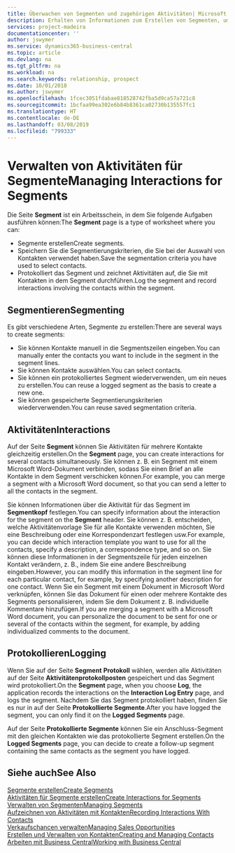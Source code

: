 ```yaml
---
title: Überwachen von Segmenten und zugehörigen Aktivitäten| Microsoft Docs
description: Erhalten von Informationen zum Erstellen von Segmenten, um Kontaktgruppen zu definieren und Festlegen von Aktivitäten für Segmente.
services: project-madeira
documentationcenter: ''
author: jswymer
ms.service: dynamics365-business-central
ms.topic: article
ms.devlang: na
ms.tgt_pltfrm: na
ms.workload: na
ms.search.keywords: relationship, prospect
ms.date: 10/01/2018
ms.author: jswymer
ms.openlocfilehash: 1fcec3051fdabae818528742fba5d9ca57a721c8
ms.sourcegitcommit: 1bcfaa99ea302e6b84b8361ca02730b135557fc1
ms.translationtype: HT
ms.contentlocale: de-DE
ms.lasthandoff: 03/08/2019
ms.locfileid: "799333"
---
```

# <a name="managing-interactions-for-segments"></a><span data-ttu-id="91dbf-103">Verwalten von Aktivitäten für Segmente</span><span class="sxs-lookup"><span data-stu-id="91dbf-103">Managing Interactions for Segments</span></span>
<span data-ttu-id="91dbf-104">Die Seite **Segment** ist ein Arbeitsschein, in dem Sie folgende Aufgaben ausführen können:</span><span class="sxs-lookup"><span data-stu-id="91dbf-104">The **Segment** page is a type of worksheet where you can:</span></span>

* <span data-ttu-id="91dbf-105">Segmente erstellen</span><span class="sxs-lookup"><span data-stu-id="91dbf-105">Create segments.</span></span>
* <span data-ttu-id="91dbf-106">Speichern Sie die Segmentierungskriterien, die Sie bei der Auswahl von Kontakten verwendet haben.</span><span class="sxs-lookup"><span data-stu-id="91dbf-106">Save the segmentation criteria you have used to select contacts.</span></span>
* <span data-ttu-id="91dbf-107">Protokolliert das Segment und zeichnet Aktivitäten auf, die Sie mit Kontakten in dem Segment durchführen.</span><span class="sxs-lookup"><span data-stu-id="91dbf-107">Log the segment and record interactions involving the contacts within the segment.</span></span>

## <a name="segmenting"></a><span data-ttu-id="91dbf-108">Segmentieren</span><span class="sxs-lookup"><span data-stu-id="91dbf-108">Segmenting</span></span>
<span data-ttu-id="91dbf-109">Es gibt verschiedene Arten, Segmente zu erstellen:</span><span class="sxs-lookup"><span data-stu-id="91dbf-109">There are several ways to create segments:</span></span>

* <span data-ttu-id="91dbf-110">Sie können Kontakte manuell in die Segmentszeilen eingeben.</span><span class="sxs-lookup"><span data-stu-id="91dbf-110">You can manually enter the contacts you want to include in the segment in the segment lines.</span></span>
* <span data-ttu-id="91dbf-111">Sie können Kontakte auswählen.</span><span class="sxs-lookup"><span data-stu-id="91dbf-111">You can select contacts.</span></span>
* <span data-ttu-id="91dbf-112">Sie können ein protokolliertes Segment wiederverwenden, um ein neues zu erstellen.</span><span class="sxs-lookup"><span data-stu-id="91dbf-112">You can reuse a logged segment as the basis to create a new one.</span></span>
* <span data-ttu-id="91dbf-113">Sie können gespeicherte Segmentierungskriterien wiederverwenden.</span><span class="sxs-lookup"><span data-stu-id="91dbf-113">You can reuse saved segmentation criteria.</span></span>

## <a name="interactions"></a><span data-ttu-id="91dbf-114">Aktivitäten</span><span class="sxs-lookup"><span data-stu-id="91dbf-114">Interactions</span></span>
<span data-ttu-id="91dbf-115">Auf der Seite **Segment** können Sie Aktivitäten für mehrere Kontakte gleichzeitig erstellen.</span><span class="sxs-lookup"><span data-stu-id="91dbf-115">On the **Segment** page, you can create interactions for several contacts simultaneously.</span></span> <span data-ttu-id="91dbf-116">Sie können z. B. ein Segment mit einem Microsoft Word-Dokument verbinden, sodass Sie einen Brief an alle Kontakte in dem Segment verschicken können.</span><span class="sxs-lookup"><span data-stu-id="91dbf-116">For example, you can merge a segment with a Microsoft Word document, so that you can send a letter to all the contacts in the segment.</span></span>

<span data-ttu-id="91dbf-117">Sie können Informationen über die Aktivität für das Segment im **Segmentkopf** festlegen.</span><span class="sxs-lookup"><span data-stu-id="91dbf-117">You can specify information about the interaction for the segment on the **Segment** header.</span></span> <span data-ttu-id="91dbf-118">Sie können z. B. entscheiden, welche Aktivitätenvorlage Sie für alle Kontakte verwenden möchten, Sie eine Beschreibung oder eine Korrespondenzart festlegen usw.</span><span class="sxs-lookup"><span data-stu-id="91dbf-118">For example, you can decide which interaction template you want to use for all the contacts, specify a description, a correspondence type, and so on.</span></span> <span data-ttu-id="91dbf-119">Sie können diese Informationen in der Segmentszeile für jeden einzelnen Kontakt verändern, z. B., indem Sie eine andere Beschreibung eingeben.</span><span class="sxs-lookup"><span data-stu-id="91dbf-119">However, you can modify this information in the segment line for each particular contact, for example, by specifying another description for one contact.</span></span> <span data-ttu-id="91dbf-120">Wenn Sie ein Segment mit einem Dokument in Microsoft Word verknüpfen, können Sie das Dokument für einen oder mehrere Kontakte des Segments personalisieren, indem Sie dem Dokument z. B. individuelle Kommentare hinzufügen.</span><span class="sxs-lookup"><span data-stu-id="91dbf-120">If you are merging a segment with a Microsoft Word document, you can personalize the document to be sent for one or several of the contacts within the segment, for example, by adding individualized comments to the document.</span></span>

## <a name="logging"></a><span data-ttu-id="91dbf-121">Protokollieren</span><span class="sxs-lookup"><span data-stu-id="91dbf-121">Logging</span></span>
<span data-ttu-id="91dbf-122">Wenn Sie auf der Seite **Segment** **Protokoll** wählen, werden alle Aktivitäten auf der Seite **Aktivitätenprotokollposten** gespeichert und das Segment wird protokolliert.</span><span class="sxs-lookup"><span data-stu-id="91dbf-122">On the **Segment** page, when you choose **Log**, the application records the interactions on the **Interaction Log Entry** page, and logs the segment.</span></span> <span data-ttu-id="91dbf-123">Nachdem Sie das Segment protokolliert haben, finden Sie es nur in auf der Seite **Protokollierte Segmente**.</span><span class="sxs-lookup"><span data-stu-id="91dbf-123">After you have logged the segment, you can only find it on the **Logged Segments** page.</span></span>

<span data-ttu-id="91dbf-124">Auf der Seite **Protokollierte Segmente** können Sie ein Anschluss-Segment mit den gleichen Kontakten wie das protokollierte Segment erstellen.</span><span class="sxs-lookup"><span data-stu-id="91dbf-124">On the **Logged Segments** page, you can decide to create a follow-up segment containing the same contacts as the segment you have logged.</span></span>

## <a name="see-also"></a><span data-ttu-id="91dbf-125">Siehe auch</span><span class="sxs-lookup"><span data-stu-id="91dbf-125">See Also</span></span>
[<span data-ttu-id="91dbf-126">Segmente erstellen</span><span class="sxs-lookup"><span data-stu-id="91dbf-126">Create Segments</span></span>](marketing-how-create-segment.md)  
[<span data-ttu-id="91dbf-127">Aktivitäten für Segmente erstellen</span><span class="sxs-lookup"><span data-stu-id="91dbf-127">Create Interactions for Segments</span></span>](marketing-how-create-interactions.md)  
[<span data-ttu-id="91dbf-128">Verwalten von Segmenten</span><span class="sxs-lookup"><span data-stu-id="91dbf-128">Managing Segments</span></span>](marketing-segments.md)  
[<span data-ttu-id="91dbf-129">Aufzeichnen von Aktivitäten mit Kontakten</span><span class="sxs-lookup"><span data-stu-id="91dbf-129">Recording Interactions With Contacts</span></span>](marketing-interactions.md)  
[<span data-ttu-id="91dbf-130">Verkaufschancen verwalten</span><span class="sxs-lookup"><span data-stu-id="91dbf-130">Managing Sales Opportunities</span></span>](marketing-manage-sales-opportunities.md)  
[<span data-ttu-id="91dbf-131">Erstellen und Verwalten von Kontakten</span><span class="sxs-lookup"><span data-stu-id="91dbf-131">Creating and Managing Contacts</span></span>](marketing-contacts.md)  
[<span data-ttu-id="91dbf-132">Arbeiten mit  Business Central</span><span class="sxs-lookup"><span data-stu-id="91dbf-132">Working with Business Central</span></span>](ui-work-product.md)
